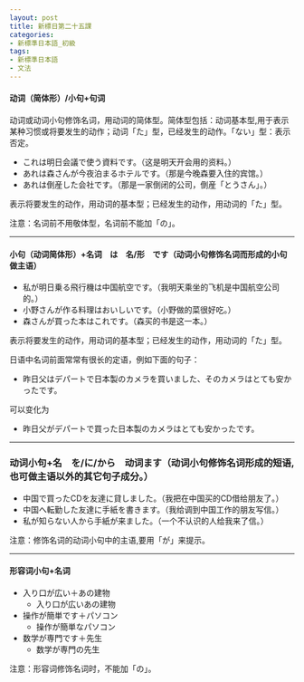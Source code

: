 ```yaml
---
layout: post
title: 新標日第二十五課
categories:
- 新標準日本語_初級
tags:
- 新標準日本語
- 文法
---
```

#### 动词（简体形）/小句+句词
动词或动词小句修饰名词，用动词的简体型。简体型包括：动词基本型,用于表示某种习惯或将要发生的动作；动词「た」型，已经发生的动作。「ない」型：表示否定。

* これは明日会議で使う資料です。（这是明天开会用的资料。）
* あれは森さんが今夜泊まるホテルです。（那是今晚森要入住的宾馆。）
* あれは倒産した会社です。（那是一家倒闭的公司，倒産「とうさん」。）

表示将要发生的动作，用动词的基本型；已经发生的动作，用动词的「た」型。

注意：名词前不用敬体型，名词前不能加「の」。

---
#### 小句（动词简体形）+名词　は　名/形　です（动词小句修饰名词而形成的小句做主语）
* 私が明日乗る飛行機は中国航空です。（我明天乘坐的飞机是中国航空公司的。）
* 小野さんが作る料理はおいしいです。（小野做的菜很好吃。）
* 森さんが買った本はこれです。（森买的书是这一本。）

表示将要发生的动作，用动词的基本型；已经发生的动作，用动词的「た」型。

日语中名词前面常常有很长的定语，例如下面的句子：

* 昨日父はデパートで日本製のカメラを買いました、そのカメラはとても安かったです。

可以变化为

* 昨日父がデパートで買った日本製のカメラはとても安かったです。

---
### 动词小句+名　を/に/から　动词ます（动词小句修饰名词形成的短语,也可做主语以外的其它句子成分。）
* 中国で買ったCDを友達に貸しました。（我把在中国买的CD借给朋友了。）
* 中国へ転勤した友達に手紙を書きます。（我给调到中国工作的朋友写信。）
* 私が知らない人から手紙が来ました。（一个不认识的人给我来了信。）

注意：修饰名词的动词小句中的主语,要用「が」来提示。

---
#### 形容词小句+名词

* 入り口が広い＋あの建物　
	* 入り口が広いあの建物
* 操作が簡単です＋パソコン
	* 操作が簡単なパソコン
* 数学が専門です＋先生
	* 数学が専門の先生

注意：形容词修饰名词时，不能加「の」。